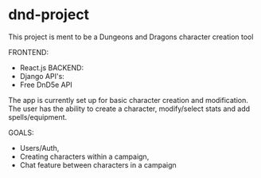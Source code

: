 # dnd-project

This project is ment to be a Dungeons and Dragons character creation tool


FRONTEND: 
- React.js
BACKEND: 
- Django
API's: 
- Free DnD5e API

The app is currently set up for basic character creation and modification. The user has the ability to create a character, modify/select stats and add spells/equipment. 

GOALS:
- Users/Auth, 
- Creating characters within a campaign, 
- Chat feature between characters in a campaign

